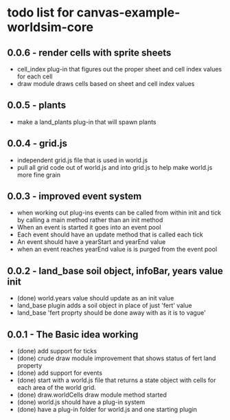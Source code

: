 # todo list for canvas-example-worldsim-core

## 0.0.6 - render cells with sprite sheets
* cell_index plug-in that figures out the proper sheet and cell index values for each cell
* draw module draws cells based on sheet and cell index values

## 0.0.5 - plants
* make a land_plants plug-in that will spawn plants

## 0.0.4 - grid.js
* independent grid.js file that is used in world.js
* pull all grid code out of world.js and into grid.js to help make world.js more fine grain

## 0.0.3 - improved event system
* when working out plug-ins events can be called from within init and tick by calling a main method rather than an init method
* When an event is started it goes into an event pool
* Each event should have an update method that is called each tick
* An event should have a yearStart and yearEnd value
* when an event reaches yearEnd value is is purged from the event pool

## 0.0.2 - land_base soil object, infoBar, years value init
* (done) world.years value should update as an init value
* land_base plugin adds a soil object in place of just 'fert' value
* land_base 'fert proprty should be done away with as it is to vague'

## 0.0.1 - The Basic idea working
* (done) add support for ticks
* (done) crude draw module improvement that shows status of fert land property
* (done) add support for events
* (done) start with a world.js file that returns a state object with cells for each area of the world grid.
* (done) draw.worldCells draw module method started
* (done) world.js should have a plug-in system
* (done) have a plug-in folder for world.js and one starting plugin
